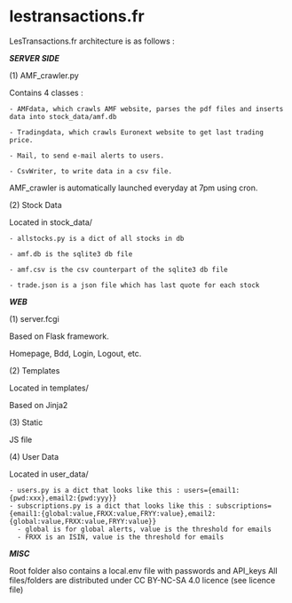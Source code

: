 # lestransactions.fr

LesTransactions.fr architecture is as follows :

***SERVER SIDE***

  (1) AMF_crawler.py

  Contains 4 classes :
  
    - AMFdata, which crawls AMF website, parses the pdf files and inserts data into stock_data/amf.db
    
    - Tradingdata, which crawls Euronext website to get last trading price.
    
    - Mail, to send e-mail alerts to users.
    
    - CsvWriter, to write data in a csv file.

   AMF_crawler is automatically launched everyday at 7pm using cron.

  (2) Stock Data
  
  Located in stock_data/
  
    - allstocks.py is a dict of all stocks in db
    
    - amf.db is the sqlite3 db file
    
    - amf.csv is the csv counterpart of the sqlite3 db file
    
    - trade.json is a json file which has last quote for each stock
 
***WEB***

  (1) server.fcgi

  Based on Flask framework.
  
  Homepage, Bdd, Login, Logout, etc.

  (2) Templates
  
  Located in templates/
  
  Based on Jinja2
  
  (3) Static
  
  JS file
  
  (4) User Data
  
  Located in user_data/
  
    - users.py is a dict that looks like this : users={email1:{pwd:xxx},email2:{pwd:yyy}}
    - subscriptions.py is a dict that looks like this : subscriptions={email1:{global:value,FRXX:value,FRYY:value},email2:{global:value,FRXX:value,FRYY:value}}
      - global is for global alerts, value is the threshold for emails
      - FRXX is an ISIN, value is the threshold for emails
 
 ***MISC***
 
 Root folder also contains a local.env file with passwords and API_keys
 All files/folders are distributed under CC BY-NC-SA 4.0 licence (see licence file)
